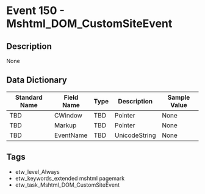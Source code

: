 # Event 150 - Mshtml_DOM_CustomSiteEvent

## Description
None

## Data Dictionary
|Standard Name|Field Name|Type|Description|Sample Value|
|---|---|---|---|---|
|TBD|CWindow|TBD|Pointer|None|None|
|TBD|Markup|TBD|Pointer|None|None|
|TBD|EventName|TBD|UnicodeString|None|None|

## Tags
* etw_level_Always
* etw_keywords_extended mshtml pagemark
* etw_task_Mshtml_DOM_CustomSiteEvent